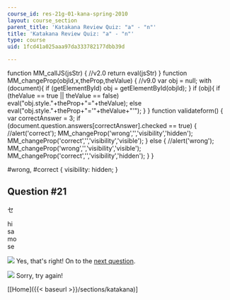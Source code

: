 ```yaml
---
course_id: res-21g-01-kana-spring-2010
layout: course_section
parent_title: 'Katakana Review Quiz: "a" - "n"'
title: 'Katakana Review Quiz: "a" - "n"'
type: course
uid: 1fcd41a025aaa97da333782177dbb39d

---
```


function MM\_callJS(jsStr) { //v2.0 return eval(jsStr) } function MM\_changeProp(objId,x,theProp,theValue) { //v9.0 var obj = null; with (document){ if (getElementById) obj = getElementById(objId); } if (obj){ if (theValue == true || theValue == false) eval("obj.style."+theProp+"="+theValue); else eval("obj.style."+theProp+"='"+theValue+"'"); } } function validateform() { var correctAnswer = 3; if (document.question.answers\[correctAnswer\].checked == true) { //alert('correct'); MM\_changeProp('wrong','','visibility','hidden'); MM\_changeProp('correct','','visibility','visible'); } else { //alert('wrong'); MM\_changeProp('wrong','','visibility','visible'); MM\_changeProp('correct','','visibility','hidden'); } }

#wrong, #correct { visibility: hidden; }

Question #21
------------

セ

 hi  
 sa  
 mo  
 se

![](/resources/res-21g-01-kana-spring-2010/katakana/katakana-review-quiz-a-n/yokudeki.gif) Yes, that's right! On to the [next question](/resources/res-21g-01-kana-spring-2010/katakana/katakana-review-quiz-a-n/katakana-review-quiz-a-n-19/).

![](/resources/res-21g-01-kana-spring-2010/katakana/katakana-review-quiz-a-n/chigau.gif) Sorry, try again!

  
\[[Home]({{< baseurl >}}/sections/katakana)\]